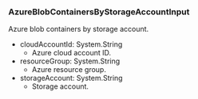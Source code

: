### AzureBlobContainersByStorageAccountInput
Azure blob containers by storage account.

- cloudAccountId: System.String
  - Azure cloud account ID.
- resourceGroup: System.String
  - Azure resource group.
- storageAccount: System.String
  - Storage account.
